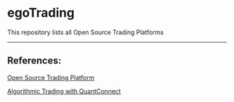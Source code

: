 # egoTrading

This repository lists all Open Source Trading Platforms




---------------------

## References:

[Open Source Trading Platform](https://quant.stackexchange.com/questions/10905/what-open-source-trading-platform-are-available)

[Algorithmic Trading with QuantConnect](https://www.youtube.com/watch?v=Q_NQvKsPHtk)
